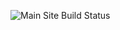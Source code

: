 ![Main Site Build Status](https://github.com/actions/choonkiatlee/choonkiatlee.github.io/.github/workflows/build-ci.yml/badge.svg?branch=source)
